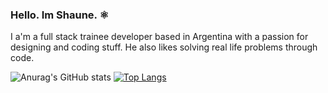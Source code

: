 ### Hello. Im Shaune. ⚛️

<p>
  I a'm a full stack trainee developer based in Argentina with a passion for designing and coding stuff. He also likes solving real life problems through code.
</p>
  

![Anurag's GitHub stats](https://github-readme-stats.vercel.app/api?username=ImShaune&show_icons=true&theme=tokyonight) [![Top Langs](https://github-readme-stats.vercel.app/api/top-langs/?username=ImShaune&layout=compact)](https://github.com/anuraghazra/github-readme-stats)


<!--
**ImShaune/ImShaune** is a ✨ _special_ ✨ repository because its `README.md` (this file) appears on your GitHub profile.

Here are some ideas to get you started:

- 🔭 I’m currently working on ...
- 🌱 I’m currently learning ...
- 👯 I’m looking to collaborate on ...
- 🤔 I’m looking for help with ...
- 💬 Ask me about ...
- 📫 How to reach me: ...
- 😄 Pronouns: ...
- ⚡ Fun fact: ...
-->
